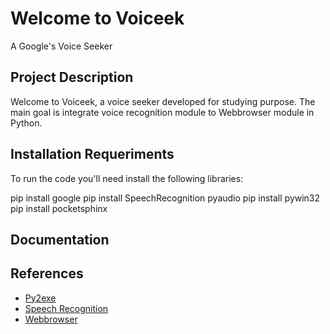 # Welcome to Voiceek
A Google's Voice Seeker

## Project Description
Welcome to Voiceek, a voice seeker developed for studying purpose. The main goal is integrate voice recognition module to Webbrowser module in Python.

## Installation Requeriments
To run the code you'll need install the following libraries:

pip install google
pip install SpeechRecognition pyaudio
pip install pywin32
pip install pocketsphinx

## Documentation

## References

* [Py2exe](http://www.py2exe.org/index.cgi/Tutorial)
* [Speech Recognition](https://pypi.python.org/pypi/SpeechRecognition/)
* [Webbrowser](https://docs.python.org/2/library/webbrowser.html)
